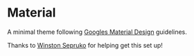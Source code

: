 # Material
A minimal theme following [Googles Material Design](https://material.io/) guidelines.


Thanks to [Winston Sepruko](https://github.com/WinstonSepruko) for helping get this set up!
